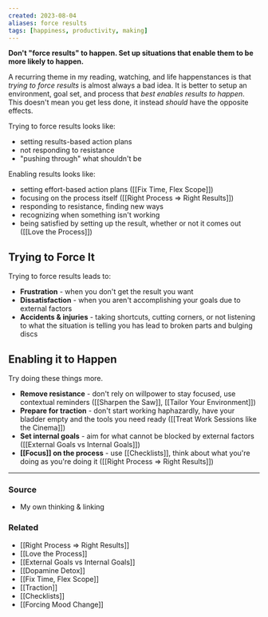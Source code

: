 ```yaml
---
created: 2023-08-04
aliases: force results
tags: [happiness, productivity, making]
---
```

**Don't "force results" to happen. Set up situations that enable them to be more likely to happen.**

A recurring theme in my reading, watching, and life happenstances is that *trying to force results* is almost always a bad idea. It is better to setup an environment, goal set, and process that *best enables results to happen*. This doesn't mean you get less done, it instead *should* have the opposite effects. 

Trying to force results looks like:
- setting results-based action plans
- not responding to resistance
- "pushing through" what shouldn't be

Enabling results looks like:
- setting effort-based action plans ([[Fix Time, Flex Scope]])
- focusing on the process itself ([[Right Process ⇒ Right Results]])
- responding to resistance, finding new ways
- recognizing when something isn't working 
- being satisfied by setting up the result, whether or not it comes out ([[Love the Process]])
## Trying to Force It
Trying to force results leads to:
- **Frustration** - when you don't get the result you want
- **Dissatisfaction** - when you aren't accomplishing your goals due to external factors
- **Accidents & injuries** - taking shortcuts, cutting corners, or not listening to what the situation is telling you has lead to broken parts and bulging discs

## Enabling it to Happen
Try doing these things more.
- **Remove resistance** - don't rely on willpower to stay focused, use contextual reminders ([[Sharpen the Saw]], [[Tailor Your Environment]])
- **Prepare for traction** - don't start working haphazardly, have your bladder empty and the tools you need ready ([[Treat Work Sessions like the Cinema]])
- **Set internal goals** - aim for what cannot be blocked by external factors ([[External Goals vs Internal Goals]])
- **[[Focus]] on the process** - use [[Checklists]], think about what you're doing as you're doing it ([[Right Process ⇒ Right Results]])

****
### Source
- My own thinking & linking

### Related
- [[Right Process ⇒ Right Results]]
- [[Love the Process]]
- [[External Goals vs Internal Goals]]
- [[Dopamine Detox]]
- [[Fix Time, Flex Scope]]
- [[Traction]]
- [[Checklists]]
- [[Forcing Mood Change]] 